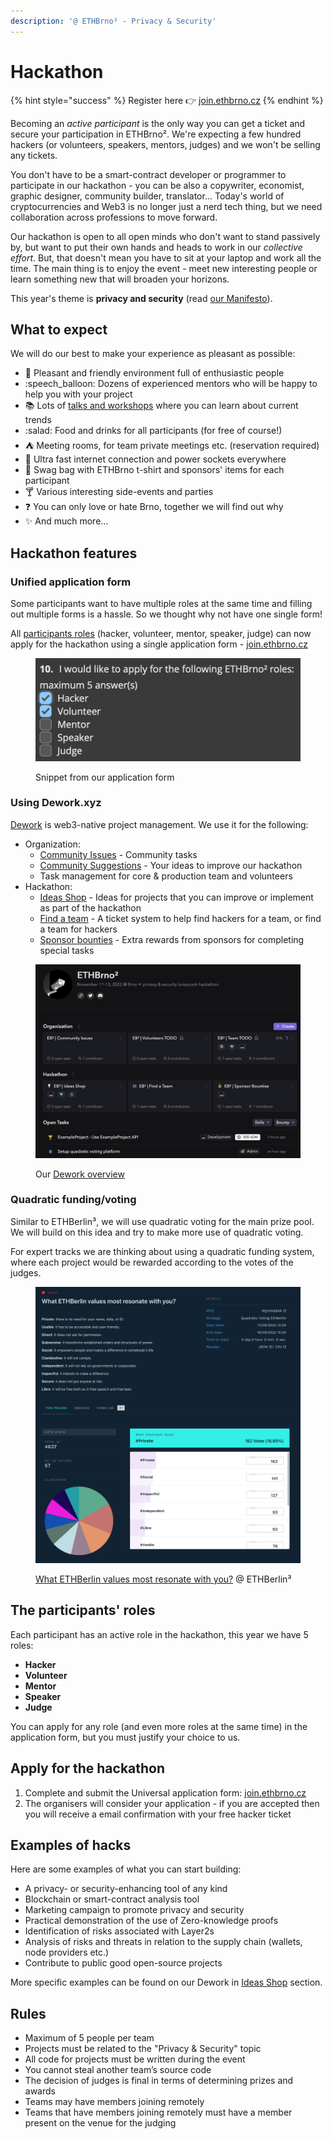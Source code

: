 ```yaml
---
description: '@ ETHBrno² - Privacy & Security'
---
```


# Hackathon

{% hint style="success" %}
Register here  👉  [join.ethbrno.cz](https://join.ethbrno.cz/)
{% endhint %}

Becoming an _active participant_ is the only way you can get a ticket and secure your participation in ETHBrno². We're expecting a few hundred hackers (or volunteers, speakers, mentors, judges) and we won't be selling any tickets.

You don't have to be a smart-contract developer or programmer to participate in our hackathon - you can be also a copywriter, economist, graphic designer, community builder, translator... Today's world of cryptocurrencies and Web3 is no longer just a nerd tech thing, but we need collaboration across professions to move forward.&#x20;

Our hackathon is open to all open minds who don't want to stand passively by, but want to put their own hands and heads to work in our _collective effort_. But, that doesn't mean you have to sit at your laptop and work all the time. The main thing is to enjoy the event - meet new interesting people or learn something new that will broaden your horizons.

This year's theme is **privacy and security** (read [our Manifesto](./#manifesto)).

## What to expect

We will do our best to make your experience as pleasant as possible:

* 🌱 Pleasant and friendly environment full of enthusiastic people
* :speech\_balloon: Dozens of experienced mentors who will be happy to help you with your project
* 📚 Lots of [talks and workshops](talks-and-workshops.md) where you can learn about current trends
* :salad: Food and drinks for all participants (for free of course!)
* ⛺ Meeting rooms, for team private meetings etc. (reservation required)
* 🔌 Ultra fast internet connection and power sockets everywhere
* 👕 Swag bag with ETHBrno t-shirt and sponsors' items for each participant
* 🍸 Various interesting side-events and parties
* ❓ You can only love or hate Brno, together we will find out why
* ✨ And much more...

## Hackathon features

### Unified application form

Some participants want to have multiple roles at the same time and filling out multiple forms is a hassle. So we thought why not have one single form!&#x20;

All [participants roles](hackathon.md#the-participants-roles) (hacker, volunteer, mentor, speaker, judge) can now apply for the hackathon using a single application form - [join.ethbrno.cz](https://join.ethbrno.cz)

<figure><img src="../../.gitbook/assets/form-roles-2.png" alt=""><figcaption><p>Snippet from our application form</p></figcaption></figure>

### Using Dework.xyz

[Dework](https://dework.ethbrno.cz/) is web3-native project management. We use it for the following:

* Organization:
  * [Community Issues](https://app.dework.xyz/ethbrno/community-space) - Community tasks
  * [Community Suggestions](https://app.dework.xyz/ethbrno/suggestions) - Your ideas to improve our hackathon
  * Task management for core & production team and volunteers
* Hackathon:
  * [Ideas Shop](https://app.dework.xyz/ethbrno/ideas-shop/view/board-l8awhuan) - Ideas for projects that you can improve or implement as part of the hackathon
  * [Find a team](https://app.dework.xyz/ethbrno/eb-or-find-a-team-44886) - A ticket system to help find hackers for a team, or find a team for hackers
  * [Sponsor bounties](https://app.dework.xyz/ethbrno/eb-or-sponsor-bounti/view/board-l8c0oe13) - Extra rewards from sponsors for completing special tasks

<figure><img src="../../.gitbook/assets/dework-ethbrno.png" alt=""><figcaption><p>Our <a href="https://app.dework.xyz/ethbrno">Dework overview</a></p></figcaption></figure>

### Quadratic funding/voting

Similar to ETHBerlin³, we will use quadratic voting for the main prize pool. We will build on this idea and try to make more use of quadratic voting.

For expert tracks we are thinking about using a quadratic funding system, where each project would be rewarded according to the votes of the judges.

<figure><img src="../../.gitbook/assets/qv-ethberlin-values.png" alt=""><figcaption><p><a href="https://vote.ethberlin.ooo/2022/proposal/QmWa8AKj58Tb7Dy59WJAZbidh6g51sVbmmSSMAsKK9Ek8E">What ETHBerlin values most resonate with you?</a> @ ETHBerlin³</p></figcaption></figure>

## The participants' roles

Each participant has an active role in the hackathon, this year we have 5 roles:

* **Hacker**
* **Volunteer**
* **Mentor**
* **Speaker**
* **Judge**

You can apply for any role (and even more roles at the same time) in the application form, but you must justify your choice to us.

## Apply for the hackathon

1. Complete and submit the Universal application form: [join.ethbrno.cz](https://join.ethbrno.cz)
2. The organisers will consider your application - if you are accepted then you will receive a email confirmation with your free hacker ticket

## Examples of hacks

Here are some examples of what you can start building:

* A privacy- or security-enhancing tool of any kind
* Blockchain or smart-contract analysis tool
* Marketing campaign to promote privacy and security
* Practical demonstration of the use of Zero-knowledge proofs
* Identification of risks associated with Layer2s
* Analysis of risks and threats in relation to the supply chain (wallets, node providers etc.)
* Contribute to public good open-source projects

More specific examples can be found on our Dework in [Ideas Shop](https://app.dework.xyz/ethbrno/ideas-shop) section.

## Rules

* Maximum of 5 people per team
* Projects must be related to the "Privacy & Security" topic
* All code for projects must be written during the event
* You cannot steal another team’s source code
* The decision of judges is final in terms of determining prizes and awards
* Teams may have members joining remotely
* Teams that have members joining remotely must have a member present on the venue for the judging

